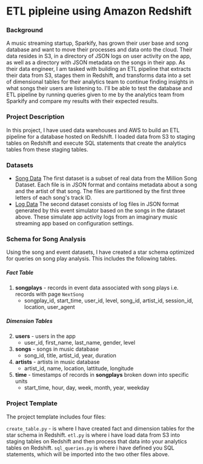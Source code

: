 # ETL pipleine using Amazon Redshift

### Background
A music streaming startup, Sparkify, has grown their user base and song database and want to move their processes and data onto the cloud. Their data resides in S3, in a directory of JSON logs on user activity on the app, as well as a directory with JSON metadata on the songs in their app.
As their data engineer, I am tasked with building an ETL pipeline that extracts their data from S3, stages them in Redshift, and transforms data into a set of dimensional tables for their analytics team to continue finding insights in what songs their users are listening to. I'll be able to test the database and ETL pipeline by running queries given to me by the analytics team from Sparkify and compare my results with their expected results.

### Project Description
In this project, I have used data warehouses and AWS to build an ETL pipeline for a database hosted on Redshift. I loaded data from S3 to staging tables on Redshift and execute SQL statements that create the analytics tables from these staging tables.

### Datasets
* [Song Data](s3://udacity-dend/song_data)
    The first dataset is a subset of real data from the Million Song Dataset. Each file is in JSON format and contains metadata about a song and the artist of that song. The files are partitioned by the first three letters of each song's track ID.
* [Log Data](s3://udacity-dend/log_json_path.json)
    The second dataset consists of log files in JSON format generated by this event simulator based on the songs in the dataset above. These simulate app activity logs from an imaginary music streaming app based on configuration settings.

### Schema for Song Analysis
Using the song and event datasets, I have created a star schema optimized for queries on song play analysis. This includes the following tables.
##### Fact Table
1. **songplays** - records in event data associated with song plays i.e. records with page `NextSong`
    - songplay_id, start_time, user_id, level, song_id, artist_id, session_id, location, user_agent

##### Dimension Tables
2. **users** - users in the app
    - user_id, first_name, last_name, gender, level
3. **songs** - songs in music database
    - song_id, title, artist_id, year, duration
4. **artists** - artists in music database
    - artist_id, name, location, lattitude, longitude
5. **time** - timestamps of records in **songplays** broken down into specific units
    -  start_time, hour, day, week, month, year, weekday

### Project Template
The project template includes four files:

`create_table.py` -  is where I have created fact and dimension tables for the star schema in Redshift.
`etl.py` is where i have load data from S3 into staging tables on Redshift and then process that data into your analytics tables on Redshift.
`sql_queries.py` is where i have defined you SQL statements, which will be imported into the two other files above.
    